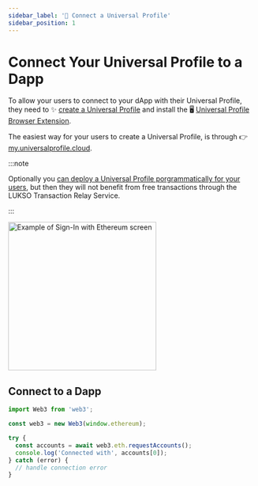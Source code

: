```yaml
---
sidebar_label: '🔗 Connect a Universal Profile'
sidebar_position: 1
---
```


# Connect Your Universal Profile to a Dapp

To allow your users to connect to your dApp with their Universal Profile, they need to ✨ [create a Universal Profile](https://my.universalprofile.cloud) and install the 🖥️ [Universal Profile Browser Extension](../../guides/browser-extension/install-browser-extension.md).

The easiest way for your users to create a Universal Profile, is through 👉 [my.universalprofile.cloud](https://my.universalprofile.cloud).

:::note

Optionally you [can deploy a Universal Profile porgrammatically for your users](../../guides/universal-profile/create-profile.md), but then they will not benefit from free transactions through the LUKSO Transaction Relay Service.

:::

<div style={{textAlign: 'center'}}>

<img
    src="/img/learn/up_extension_connect.png"
    alt="Example of Sign-In with Ethereum screen"
    width="300"
/>

</div>

## Connect to a Dapp

```js
import Web3 from 'web3';

const web3 = new Web3(window.ethereum);

try {
  const accounts = await web3.eth.requestAccounts();
  console.log('Connected with', accounts[0]);
} catch (error) {
  // handle connection error
}
```
